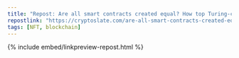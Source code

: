 ```yaml
---
title: "Repost: Are all smart contracts created equal? How top Turing-complete blockchains compare"
repostlink: "https://cryptoslate.com/are-all-smart-contracts-created-equal-how-top-turing-complete-blockchains-compare/"
tags: [NFT, blockchain]
---
```


{% include embed/linkpreview-repost.html %}
